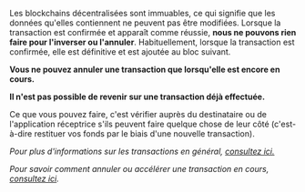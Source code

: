 Les blockchains décentralisées sont immuables, ce qui signifie que les données qu'elles contiennent ne peuvent pas être modifiées. Lorsque la transaction est confirmée et apparaît comme réussie, **nous ne pouvons rien faire pour l'inverser ou l'annuler**. Habituellement, lorsque la transaction est confirmée, elle est définitive et est ajoutée au bloc suivant.


**Vous ne pouvez annuler une transaction que lorsqu'elle est encore en cours.** 


**Il n'est pas possible de revenir sur une transaction déjà effectuée.**


Ce que vous pouvez faire, c'est vérifier auprès du destinataire ou de l'application réceptrice s'ils peuvent faire quelque chose de leur côté (c'est-à-dire restituer vos fonds par le biais d'une nouvelle transaction).


*Pour plus d'informations sur les transactions en général, [consultez ici.](https://support.metamask.io/hc/en-us/articles/4410741657499-User-Guide-Transactions)*


*Pour savoir comment annuler ou accélérer une transaction en cours, [consultez ici](https://support.metamask.io/hc/en-us/articles/360015489251-How-to-speed-up-or-cancel-a-pending-transaction).*


 


 

